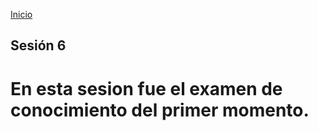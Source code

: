 <!-- No borrar o modificar -->
[Inicio](./index.md)

## Sesión 6


# En esta sesion fue el examen de conocimiento del primer momento.



